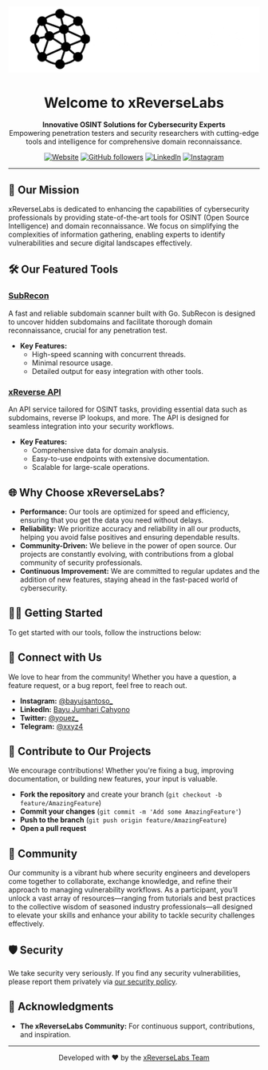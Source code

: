
<p align="center">
  <img src="https://raw.githubusercontent.com/xReverseLabs/.github/main/profile/Banner.png" alt="xReverseLabs Logo">
</p>

<h1 align="center">Welcome to xReverseLabs</h1>

<p align="center">
  <b>Innovative OSINT Solutions for Cybersecurity Experts</b><br>
  Empowering penetration testers and security researchers with cutting-edge tools and intelligence for comprehensive domain reconnaissance.
</p>

<p align="center">
  <a href="https://xreverselabs.my.id"><img alt="Website" src="https://img.shields.io/badge/Website-xReverseLabs-blue?style=flat-square"></a>
  <a href="https://github.com/xReverseLabs"><img alt="GitHub followers" src="https://img.shields.io/github/followers/xReverseLabs?style=flat-square"></a>
  <a href="https://linkedin.com/in/bayujsantoso"><img alt="LinkedIn" src="https://img.shields.io/badge/LinkedIn-Bayu%20Jumhari%20Cahyono-blue?style=flat-square"></a>
  <a href="https://instagram.com/bayujsantoso_"><img alt="Instagram" src="https://img.shields.io/badge/Instagram-%40bayujsantoso__-red?style=flat-square"></a>
</p>

---

## 🚀 Our Mission

xReverseLabs is dedicated to enhancing the capabilities of cybersecurity professionals by providing state-of-the-art tools for OSINT (Open Source Intelligence) and domain reconnaissance. We focus on simplifying the complexities of information gathering, enabling experts to identify vulnerabilities and secure digital landscapes effectively.

## 🛠️ Our Featured Tools

### [SubRecon](https://github.com/xReverseLabs/SubRecon)
A fast and reliable subdomain scanner built with Go. SubRecon is designed to uncover hidden subdomains and facilitate thorough domain reconnaissance, crucial for any penetration test.

- **Key Features:**
  - High-speed scanning with concurrent threads.
  - Minimal resource usage.
  - Detailed output for easy integration with other tools.

### [xReverse API](https://xreverselabs.my.id)
An API service tailored for OSINT tasks, providing essential data such as subdomains, reverse IP lookups, and more. The API is designed for seamless integration into your security workflows.

- **Key Features:**
  - Comprehensive data for domain analysis.
  - Easy-to-use endpoints with extensive documentation.
  - Scalable for large-scale operations.

## 🌐 Why Choose xReverseLabs?

- **Performance:** Our tools are optimized for speed and efficiency, ensuring that you get the data you need without delays.
- **Reliability:** We prioritize accuracy and reliability in all our products, helping you avoid false positives and ensuring dependable results.
- **Community-Driven:** We believe in the power of open source. Our projects are constantly evolving, with contributions from a global community of security professionals.
- **Continuous Improvement:** We are committed to regular updates and the addition of new features, staying ahead in the fast-paced world of cybersecurity.

## 🧑‍💻 Getting Started

To get started with our tools, follow the instructions below:

## 💬 Connect with Us

We love to hear from the community! Whether you have a question, a feature request, or a bug report, feel free to reach out.

- **Instagram:** [@bayujsantoso_](https://instagram.com/bayujsantoso_)
- **LinkedIn:** [Bayu Jumhari Cahyono](https://linkedin.com/in/bayujsantoso)
- **Twitter:** [@youez_](https://x.com/youez_)
- **Telegram:** [@xxyz4](https://t.me/xxyz4)

## 🤝 Contribute to Our Projects

We encourage contributions! Whether you're fixing a bug, improving documentation, or building new features, your input is valuable.

- **Fork the repository** and create your branch (`git checkout -b feature/AmazingFeature`)
- **Commit your changes** (`git commit -m 'Add some AmazingFeature'`)
- **Push to the branch** (`git push origin feature/AmazingFeature`)
- **Open a pull request**

## 📜 Community

Our community is a vibrant hub where security engineers and developers come together to collaborate, exchange knowledge, and refine their approach to managing vulnerability workflows. As a participant, you’ll unlock a vast array of resources—ranging from tutorials and best practices to the collective wisdom of seasoned industry professionals—all designed to elevate your skills and enhance your ability to tackle security challenges effectively.

## 🛡️ Security

We take security very seriously. If you find any security vulnerabilities, please report them privately via [our security policy](https://github.com/xReverseLabs/security/policy).

## 🎉 Acknowledgments

- **The xReverseLabs Community:** For continuous support, contributions, and inspiration.

---

<p align="center">
  Developed with ❤️ by the <a href="https://github.com/xReverseLabs">xReverseLabs Team</a>
</p>
